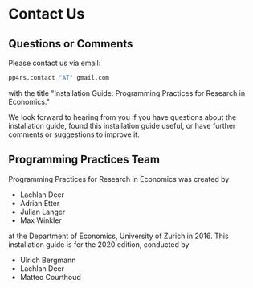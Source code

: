 # Contact Us

## Questions or Comments

Please contact us via email:

``` bash
pp4rs.contact "AT" gmail.com
```

with the title "Installation Guide: Programming Practices for Research in Economics."

We look forward to hearing from you if you have questions about the installation guide, found this installation guide useful, or have further comments or suggestions to improve it.

## Programming Practices Team

Programming Practices for Research in Economics was created by

* Lachlan Deer
* Adrian Etter
* Julian Langer
* Max Winkler

at the Department of Economics, University of Zurich in 2016. This installation guide is for the 2020 edition, conducted by

* Ulrich Bergmann
* Lachlan Deer
* Matteo Courthoud

